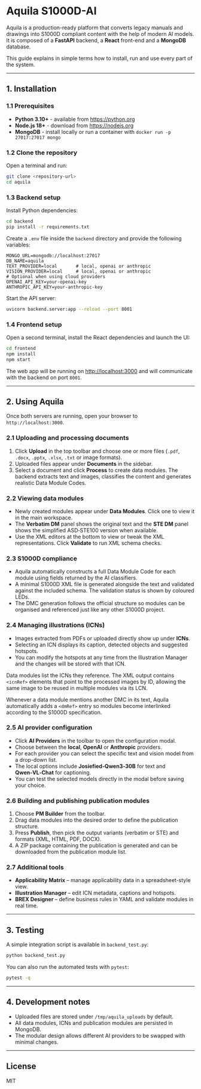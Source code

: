 # Aquila S1000D-AI

Aquila is a production-ready platform that converts legacy manuals and drawings into S1000D compliant content with the help of modern AI models.  It is composed of a **FastAPI** backend, a **React** front-end and a **MongoDB** database.

This guide explains in simple terms how to install, run and use every part of the system.

---

## 1. Installation

### 1.1 Prerequisites

* **Python 3.10+** - available from <https://python.org>
* **Node.js 18+** - download from <https://nodejs.org>
* **MongoDB** - install locally or run a container with `docker run -p 27017:27017 mongo`

### 1.2 Clone the repository

Open a terminal and run:

```bash
git clone <repository-url>
cd aquila
```

### 1.3 Backend setup

Install Python dependencies:

```bash
cd backend
pip install -r requirements.txt
```

Create a `.env` file inside the `backend` directory and provide the following variables:

```env
MONGO_URL=mongodb://localhost:27017
DB_NAME=aquila
TEXT_PROVIDER=local       # local, openai or anthropic
VISION_PROVIDER=local     # local, openai or anthropic
# Optional when using cloud providers
OPENAI_API_KEY=your-openai-key
ANTHROPIC_API_KEY=your-anthropic-key
```

Start the API server:

```bash
uvicorn backend.server:app --reload --port 8001
```

### 1.4 Frontend setup

Open a second terminal, install the React dependencies and launch the UI:

```bash
cd frontend
npm install
npm start
```

The web app will be running on <http://localhost:3000> and will communicate with the backend on port `8001`.

---

## 2. Using Aquila

Once both servers are running, open your browser to `http://localhost:3000`.

### 2.1 Uploading and processing documents

1. Click **Upload** in the top toolbar and choose one or more files (`.pdf`, `.docx`, `.pptx`, `.xlsx`, `.txt` or image formats).
2. Uploaded files appear under **Documents** in the sidebar.
3. Select a document and click **Process** to create data modules.  The backend extracts text and images, classifies the content and generates realistic Data Module Codes.

### 2.2 Viewing data modules

* Newly created modules appear under **Data Modules**. Click one to view it in the main workspace.
* The **Verbatim DM** panel shows the original text and the **STE DM** panel shows the simplified ASD‑STE100 version when available.
* Use the XML editors at the bottom to view or tweak the XML representations. Click **Validate** to run XML schema checks.

### 2.3 S1000D compliance

* Aquila automatically constructs a full Data Module Code for each module using
  fields returned by the AI classifiers.
* A minimal S1000D XML file is generated alongside the text and validated
  against the included schema. The validation status is shown by coloured LEDs.
* The DMC generation follows the official structure so modules can be organised
  and referenced just like any other S1000D project.

### 2.4 Managing illustrations (ICNs)

* Images extracted from PDFs or uploaded directly show up under **ICNs**.
* Selecting an ICN displays its caption, detected objects and suggested hotspots.
* You can modify the hotspots at any time from the Illustration Manager and the
  changes will be stored with that ICN.

Data modules list the ICNs they reference. The XML output contains `<icnRef>`
elements that point to the processed images by ID, allowing the same image to be
reused in multiple modules via its LCN.

Whenever a data module mentions another DMC in its text, Aquila automatically
adds a `<dmRef>` entry so modules become interlinked according to the S1000D
specification.

### 2.5 AI provider configuration

* Click **AI Providers** in the toolbar to open the configuration modal.
* Choose between the **local**, **OpenAI** or **Anthropic** providers.
* For each provider you can select the specific text and vision model from a drop-down list.
* The local options include **Josiefied‑Qwen3‑30B** for text and **Qwen‑VL‑Chat** for captioning.
* You can test the selected models directly in the modal before saving your choice.

### 2.6 Building and publishing publication modules

1. Choose **PM Builder** from the toolbar.
2. Drag data modules into the desired order to define the publication structure.
3. Press **Publish**, then pick the output variants (verbatim or STE) and formats (XML, HTML, PDF, DOCX).
4. A ZIP package containing the publication is generated and can be downloaded from the publication module list.

### 2.7 Additional tools

* **Applicability Matrix** – manage applicability data in a spreadsheet-style view.
* **Illustration Manager** – edit ICN metadata, captions and hotspots.
* **BREX Designer** – define business rules in YAML and validate modules in real time.

---

## 3. Testing

A simple integration script is available in `backend_test.py`:

```bash
python backend_test.py
```

You can also run the automated tests with `pytest`:

```bash
pytest -q
```

---

## 4. Development notes

* Uploaded files are stored under `/tmp/aquila_uploads` by default.
* All data modules, ICNs and publication modules are persisted in MongoDB.
* The modular design allows different AI providers to be swapped with minimal changes.

---

## License

MIT
